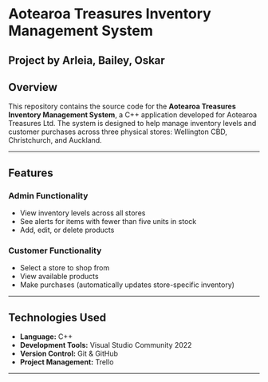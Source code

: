 # Aotearoa Treasures Inventory Management System
## Project by Arleia, Bailey, Oskar
## Overview

This repository contains the source code for the **Aotearoa Treasures Inventory Management System**, a C++ application developed for Aotearoa Treasures Ltd. The system is designed to help manage inventory levels and customer purchases across three physical stores: Wellington CBD, Christchurch, and Auckland.

---

## Features

### Admin Functionality
- View inventory levels across all stores
- See alerts for items with fewer than five units in stock
- Add, edit, or delete products


### Customer Functionality
- Select a store to shop from
- View available products
- Make purchases (automatically updates store-specific inventory)

---

## Technologies Used

- **Language:** C++
- **Development Tools:** Visual Studio Community 2022
- **Version Control:** Git & GitHub
- **Project Management:** Trello

---

